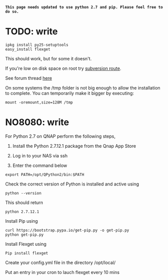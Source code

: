 **`This page needs updated to use python 2.7 and pip. Please feel free to do so.`**
# TODO: write
```
ipkg install py25-setuptools
easy_install flexget
```

This should work, but for some it doesn't.

If you're low on disk space on root try [subversion route](/Subversion).

See forum thread [here](http://forum.qnap.com/viewtopic.php?f=16&t=24864)

On some systems the /tmp folder is not big enough to allow the installation to complete. You can temporarily make it bigger by executing:
```
mount -oremount,size=128M /tmp
```

# NO8080: write
For Python 2.7 on QNAP perform the following steps,

1) Install the Python 2.7.12.1 package from the Qnap App Store

2) Log in to your NAS via ssh

3) Enter the command below

```
export PATH=/opt/QPython2/bin:$PATH
```
Check the correct version of Python is installed and active using
```
python --version
```
This should return
```
python 2.7.12.1
```
Install Pip using
```
curl https://bootstrap.pypa.io/get-pip.py -o get-pip.py
python get-pip.py
```
Install Flexget using
```
Pip install flexget
```


Create your config.yml file in the directory /opt/local/

Put an entry in your cron to lauch flexget every 10 mins